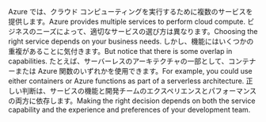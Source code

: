 <span data-ttu-id="10e66-101">Azure では、クラウド コンピューティングを実行するために複数のサービスを提供します。</span><span class="sxs-lookup"><span data-stu-id="10e66-101">Azure provides multiple services to perform cloud compute.</span></span> <span data-ttu-id="10e66-102">ビジネスのニーズによって、適切なサービスの選び方は異なります。</span><span class="sxs-lookup"><span data-stu-id="10e66-102">Choosing the right service depends on your business needs.</span></span> <span data-ttu-id="10e66-103">しかし、機能にはいくつかの重複があることに気付きます。</span><span class="sxs-lookup"><span data-stu-id="10e66-103">But notice that there is some overlap in capabilities.</span></span> <span data-ttu-id="10e66-104">たとえば、サーバーレスのアーキテクチャの一部として、コンテナーまたは Azure 関数のいずれかを使用できます。</span><span class="sxs-lookup"><span data-stu-id="10e66-104">For example, you could use either containers or Azure functions as part of a serverless architecture.</span></span> <span data-ttu-id="10e66-105">正しい判断は、サービスの機能と開発チームのエクスペリエンスとパフォーマンスの両方に依存します。</span><span class="sxs-lookup"><span data-stu-id="10e66-105">Making the right decision depends on both the service capability and the experience and preferences of your development team.</span></span>